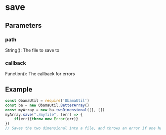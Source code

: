 # save
## Parameters
### path
String(): The file to save to
### callback
Function(): The callback for errors
## Example
```javascript
const ObamaUtil = require('ObamaUtil')
const ba = new ObamaUtil.BetterArray()
const myArray = new ba.twoDimensional([], [])
myArray.save("./myfile", (err) => {
    if(err){throw new Error(err)}
})
// Saves the two dimensional into a file, and throws an error if one happens.
```
